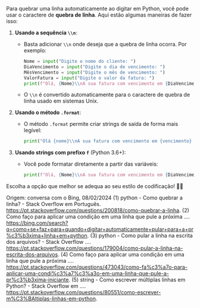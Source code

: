 Para quebrar uma linha automaticamente ao digitar em Python, você pode usar o caractere de **quebra de linha**. Aqui estão algumas maneiras de fazer isso:

1. **Usando a sequência `\\n`**:
   - Basta adicionar `\\n` onde deseja que a quebra de linha ocorra. Por exemplo:
     ```python
     Nome = input("Digite o nome do cliente: ")
     DiaVencimento = input("Digite o dia de vencimento: ")
     MêsVencimento = input("Digite o mês de vencimento: ")
     ValorFatura = input("Digite o valor da fatura: ")
     print(f"Olá, {Nome}\\nA sua fatura com vencimento em {DiaVencimento} de {MêsVencimento} no valor de R${ValorFatura} está fechada.")
     ```
   - O `\\n` é convertido automaticamente para o caractere de quebra de linha usado em sistemas Unix.

2. **Usando o método `.format`**:
   - O método `.format` permite criar strings de saída de forma mais legível:
     ```python
     print("Olá {nome}\\nA sua fatura com vencimento em {vencimento} de {mesvencimento} no valor de R$ {valor:.2f} está fechada".format(nome=Nome, vencimento=DiaVencimento, mesvencimento=MêsVencimento, valor=float(ValorFatura)))
     ```

3. **Usando strings com prefixo `f`** (Python 3.6+):
   - Você pode formatar diretamente a partir das variáveis:
     ```python
     print(f"Olá, {Nome}\\nA sua fatura com vencimento em {DiaVencimento} de {MêsVencimento} no valor de R$ {ValorFatura} está fechada.")
     ```

Escolha a opção que melhor se adequa ao seu estilo de codificação! 🐍📝

Origem: conversa com o Bing, 08/02/2024
(1) python - Como quebrar a linha? - Stack Overflow em Português. https://pt.stackoverflow.com/questions/200818/como-quebrar-a-linha.
(2) Como faço para aplicar uma condição em uma linha que pule a próxima .... https://bing.com/search?q=como+se+faz+para+quando+digitar+automaticamente+pular+para+a+pr%c3%b3xima+linha+em+python.
(3) python - Como pular a linha na escrita dos arquivos? - Stack Overflow .... https://pt.stackoverflow.com/questions/179004/como-pular-a-linha-na-escrita-dos-arquivos.
(4) Como faço para aplicar uma condição em uma linha que pule a próxima .... https://pt.stackoverflow.com/questions/473043/como-fa%c3%a7o-para-aplicar-uma-condi%c3%a7%c3%a3o-em-uma-linha-que-pule-a-pr%c3%b3xima-iniciante.
(5) string - Como escrever múltiplas linhas em Python? - Stack Overflow em .... https://pt.stackoverflow.com/questions/80551/como-escrever-m%C3%BAltiplas-linhas-em-python.